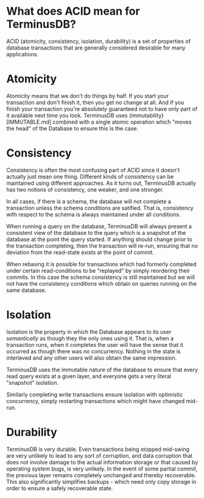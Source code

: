 # What does ACID mean for TerminusDB?

ACID (atomicity, consistency, isolation, durability) is a set of
properties of database transactions that are generally considered
desirable for many applications.

# Atomicity

Atomicity means that we don't do things by half. If you start your
transaction and don't finish it, then you get no change at all. And if
you finish your transaction you're absolutely guaranteed not to have
only part of it available next time you look. TerminusDB uses
(immutability)[IMMUTABLE.md] combined with a single atomic operation
which "moves the head" of the Database to ensure this is the case.

# Consistency

Consistency is often the most confusing part of ACID since it doesn't
actually just mean one thing. Different kinds of consistency can be
maintained using different approaches. As it turns out, TerminusDB
actually has two notions of consistency, one weaker, and one stronger.

In all cases, if there is a schema, the database will not complete a
transaction unless the schema conditions are satified. That is,
consistency with respect to the schema is always maintained under all
conditions.

When running a query on the database, TerminusDB will always present a
consistent view of the database to the query which is a snapshot of
the database at the point the query started. If anything should change
prior to the transaction completing, then the transaction will re-run,
ensuring that no deviation from the read-state exists at the point of
commit.

When rebasing it is possible for transactions which had formerly
completed under certain read-conditions to be "replayed" by simply
reordering their commits. In this case the schema consistency is still
maintained but we will not have the consistency conditions which
obtain on queries running on the same database.

# Isolation

Isolation is the property in which the Database appears to its user
*semantically* as though they the only ones using it. That is, when a
transaction runs, when it completes the user will have the sense that
it occurred as though there was no concurrency. Nothing in the state
is interleved and any other users will also obtain the same impression.

TerminusDB uses the immutable nature of the database to ensure that
every read query exists at a given layer, and everyone gets a very
literal "snapshot" isolation.

Similarly completing write transactions ensure isolation with
optimistic concurrency, simply restarting transactions which might
have changed mid-run.

# Durability

TerminusDB is very durable. Even transactions being stopped mid-swing
are very unlikely to lead to any sort of corruption, and data
corruption that does not involve damage to the actual information
storage or that caused by operating system bugs, is very unlikely. In
the event of some partial commit, the previous layer remains
completely unchanged and thereby recoverable. This also significantly
simplifies backups - which need only copy storage in order to ensure a
safely recoverable state.
